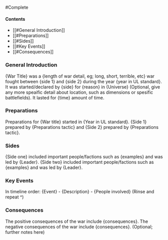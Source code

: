 #Complete

#### Contents
- [[#General Introduction]]
- [[#Preparations]]
- [[#Sides]]
- [[#Key Events]]
- [[#Consequences]]

### General Introduction
{War Title} was a {length of war detail, eg; long, short, terrible, etc} war fought between {side 1} and {side 2} during the year {year in UL standard}. It was started/declared by {side} for {reason} in {Universe} (Optional, give any more speaific detail about location, such as dimensions or spesific battlefields). It lasted for {time} amount of time.

### Preparations
Preparations for {War title} started in {Year in UL standard}. {Side 1} prepared by {Preparations tactic} and {Side 2} prepared by {Preparations tactic}.

### Sides
{Side one} included important people/factions such as {examples} and was led by {Leader}. {Side two} included important people/factions such as {examples} and was led by {Leader}.

### Key Events
In timeline order:
{Event} - {Description} - {People involved}
(Rinse and repeat ^)

### Consequences
The positive consequences of the war include {consequences}.
The negative consequences of the war include {consequences}.
(Optional; further notes here)
